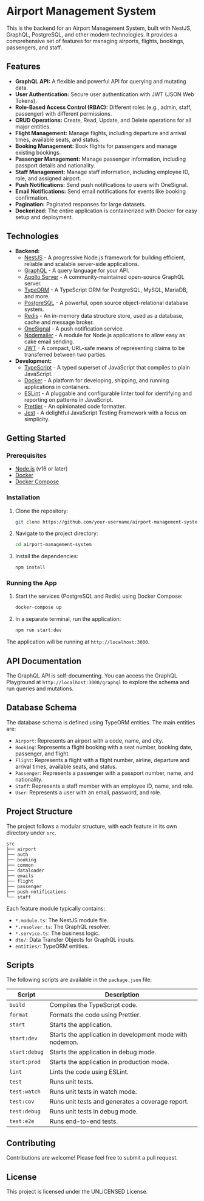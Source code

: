 # Airport Management System

This is the backend for an Airport Management System, built with NestJS, GraphQL, PostgreSQL, and other modern technologies. It provides a comprehensive set of features for managing airports, flights, bookings, passengers, and staff.

## Features

*   **GraphQL API:** A flexible and powerful API for querying and mutating data.
*   **User Authentication:** Secure user authentication with JWT (JSON Web Tokens).
*   **Role-Based Access Control (RBAC):** Different roles (e.g., admin, staff, passenger) with different permissions.
*   **CRUD Operations:** Create, Read, Update, and Delete operations for all major entities.
*   **Flight Management:** Manage flights, including departure and arrival times, available seats, and status.
*   **Booking Management:** Book flights for passengers and manage existing bookings.
*   **Passenger Management:** Manage passenger information, including passport details and nationality.
*   **Staff Management:** Manage staff information, including employee ID, role, and assigned airport.
*   **Push Notifications:** Send push notifications to users with OneSignal.
*   **Email Notifications:** Send email notifications for events like booking confirmation.
*   **Pagination:** Paginated responses for large datasets.
*   **Dockerized:** The entire application is containerized with Docker for easy setup and deployment.

## Technologies

*   **Backend:**
    *   [NestJS](https://nestjs.com/) - A progressive Node.js framework for building efficient, reliable and scalable server-side applications.
    *   [GraphQL](https://graphql.org/) - A query language for your API.
    *   [Apollo Server](https://www.apollographql.com/docs/apollo-server/) - A community-maintained open-source GraphQL server.
    *   [TypeORM](https://typeorm.io/) - A TypeScript ORM for PostgreSQL, MySQL, MariaDB, and more.
    *   [PostgreSQL](https://www.postgresql.org/) - A powerful, open source object-relational database system.
    *   [Redis](https://redis.io/) - An in-memory data structure store, used as a database, cache and message broker.
    *   [OneSignal](https://onesignal.com/) - A push notification service.
    *   [Nodemailer](https://nodemailer.com/) - A module for Node.js applications to allow easy as cake email sending.
    *   [JWT](https://jwt.io/) - A compact, URL-safe means of representing claims to be transferred between two parties.
*   **Development:**
    *   [TypeScript](https://www.typescriptlang.org/) - A typed superset of JavaScript that compiles to plain JavaScript.
    *   [Docker](https://www.docker.com/) - A platform for developing, shipping, and running applications in containers.
    *   [ESLint](https://eslint.org/) - A pluggable and configurable linter tool for identifying and reporting on patterns in JavaScript.
    *   [Prettier](https://prettier.io/) - An opinionated code formatter.
    *   [Jest](https://jestjs.io/) - A delightful JavaScript Testing Framework with a focus on simplicity.

## Getting Started

### Prerequisites

*   [Node.js](https://nodejs.org/en/) (v16 or later)
*   [Docker](https://www.docker.com/get-started)
*   [Docker Compose](https://docs.docker.com/compose/install/)

### Installation

1.  Clone the repository:
    ```bash
    git clone https://github.com/your-username/airport-management-system.git
    ```
2.  Navigate to the project directory:
    ```bash
    cd airport-management-system
    ```
3.  Install the dependencies:
    ```bash
    npm install
    ```

### Running the App

1.  Start the services (PostgreSQL and Redis) using Docker Compose:
    ```bash
    docker-compose up
    ```
2.  In a separate terminal, run the application:
    ```bash
    npm run start:dev
    ```

The application will be running at `http://localhost:3000`.

## API Documentation

The GraphQL API is self-documenting. You can access the GraphQL Playground at `http://localhost:3000/graphql` to explore the schema and run queries and mutations.

## Database Schema

The database schema is defined using TypeORM entities. The main entities are:

*   `Airport`: Represents an airport with a code, name, and city.
*   `Booking`: Represents a flight booking with a seat number, booking date, passenger, and flight.
*   `Flight`: Represents a flight with a flight number, airline, departure and arrival times, available seats, and status.
*   `Passenger`: Represents a passenger with a passport number, name, and nationality.
*   `Staff`: Represents a staff member with an employee ID, name, and role.
*   `User`: Represents a user with an email, password, and role.

## Project Structure

The project follows a modular structure, with each feature in its own directory under `src`.

```
src
├── airport
├── auth
├── booking
├── common
├── dataloader
├── emails
├── flight
├── passenger
├── push-notifications
└── staff
```

Each feature module typically contains:

*   `*.module.ts`: The NestJS module file.
*   `*.resolver.ts`: The GraphQL resolver.
*   `*.service.ts`: The business logic.
*   `dto/`: Data Transfer Objects for GraphQL inputs.
*   `entities/`: TypeORM entities.

## Scripts

The following scripts are available in the `package.json` file:

| Script | Description |
| --- | --- |
| `build` | Compiles the TypeScript code. |
| `format` | Formats the code using Prettier. |
| `start` | Starts the application. |
| `start:dev` | Starts the application in development mode with nodemon. |
| `start:debug` | Starts the application in debug mode. |
| `start:prod` | Starts the application in production mode. |
| `lint` | Lints the code using ESLint. |
| `test` | Runs unit tests. |
| `test:watch` | Runs unit tests in watch mode. |
| `test:cov` | Runs unit tests and generates a coverage report. |
| `test:debug` | Runs unit tests in debug mode. |
| `test:e2e` | Runs end-to-end tests. |

## Contributing

Contributions are welcome! Please feel free to submit a pull request.

## License

This project is licensed under the UNLICENSED License.





